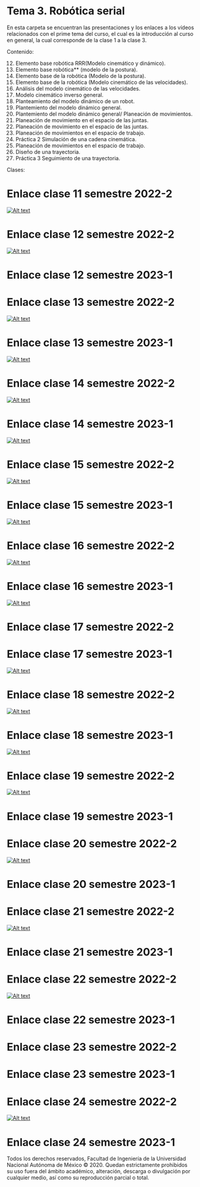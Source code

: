# Tema 3. Robótica serial


En esta carpeta se encuentran las presentaciones y los enlaces a los vídeos relacionados con el prime tema del curso, el cual es la introducción al curso en general, la cual corresponde de la clase 1 a la clase 3.

Contenido:

 12. Elemento base robótica RRR(Modelo cinemático y dinámico).
 13. Elemento base robótica** (modelo de la postura).
 14. Elemento base de la robótica (Modelo de la postura).
 15. Elemento base de la robótica (Modelo cinemático de las velocidades).
 16. Análisis del modelo cinemático de las velocidades.
 17. Modelo cinemático inverso general.
 18. Planteamiento del modelo dinámico de un robot.
 19. Plantemiento del modelo dinámico general.
 20. Plantemiento del modelo dinámico general/ Planeación de movimientos.
 21. Planeación de movimiento en el espacio de las juntas.
 22. Planeación de movimiento en el espacio de las juntas.
 23. Planeación de movimientos en el espacio de trabajo.
 24. Práctica 2 Simulación de una cadena cinemática.
 25. Planeación de movimientos en el espacio de trabajo.
 26. Diseño de una trayectoria.
 27. Práctica 3 Seguimiento de una trayectoria.

Clases: 


# Enlace clase 11 semestre 2022-2 
 [![Alt text](https://img.youtube.com/vi/mBMhZd4xCaM/0.jpg)](https://www.youtube.com/watch?v=mBMhZd4xCaM)

# Enlace clase 12 semestre 2022-2
 [![Alt text](https://img.youtube.com/vi/2D5ZOQfBnoM/0.jpg)](https://www.youtube.com/watch?v=2D5ZOQfBnoM)
# Enlace clase 12 semestre 2023-1

# Enlace clase 13 semestre 2022-2
 [![Alt text](https://img.youtube.com/vi/1b31XhzzHHc/0.jpg)](https://www.youtube.com/watch?v=1b31XhzzHHc)
# Enlace clase 13 semestre 2023-1
[![Alt text](https://img.youtube.com/vi/2ilMOR6XiS4/0.jpg)](https://www.youtube.com/watch?v=2ilMOR6XiS4)

# Enlace clase 14 semestre 2022-2
 [![Alt text](https://img.youtube.com/vi/0pq5kjk4dAk/0.jpg)](https://www.youtube.com/watch?v=0pq5kjk4dAk)
# Enlace clase 14 semestre 2023-1
 [![Alt text](https://img.youtube.com/vi/G6OQcXzl5bU/0.jpg)](https://www.youtube.com/watch?v=G6OQcXzl5bU)
 
 # Enlace clase 15 semestre 2022-2
 [![Alt text](https://img.youtube.com/vi/EtEBYKU9vPQ/0.jpg)](https://www.youtube.com/watch?v=EtEBYKU9vPQ)
# Enlace clase 15 semestre 2023-1
 [![Alt text](https://img.youtube.com/vi/nMB5xtZV4NQ/0.jpg)](https://www.youtube.com/watch?v=nMB5xtZV4NQ)
 
# Enlace clase 16 semestre 2022-2
 [![Alt text](https://img.youtube.com/vi/oki8N2Qbjh8/0.jpg)](https://www.youtube.com/watch?v=oki8N2Qbjh8)
# Enlace clase 16 semestre 2023-1
 [![Alt text](https://img.youtube.com/vi//0.jpg)](https:/wMg6K-b28oM/www.youtube.com/watch?v=wMg6K-b28oM)
 
# Enlace clase 17 semestre 2022-2

# Enlace clase 17 semestre 2023-1
 [![Alt text](https://img.youtube.com/vi/vHyh5J9jF7c/0.jpg)](https://www.youtube.com/watch?v=vHyh5J9jF7c)
 

# Enlace clase 18 semestre 2022-2
 [![Alt text](https://img.youtube.com/vi/k8FGfWyu4yI/0.jpg)](https://www.youtube.com/watch?v=k8FGfWyu4yI)
# Enlace clase 18 semestre 2023-1
 [![Alt text](https://img.youtube.com/vi/F-LoDkBk80g/0.jpg)](https://www.youtube.com/watch?v=F-LoDkBk80g)
 
# Enlace clase 19 semestre 2022-2
 [![Alt text](https://img.youtube.com/vi/tJgGadqX7cI/0.jpg)](https://www.youtube.com/watch?v=tJgGadqX7cI)
# Enlace clase 19 semestre 2023-1
 

# Enlace clase 20 semestre 2022-2
 [![Alt text](https://img.youtube.com/vi/lFJkp1o7q8w/0.jpg)](https://www.youtube.com/watch?v=lFJkp1o7q8w)
# Enlace clase 20 semestre 2023-1

# Enlace clase 21 semestre 2022-2
 [![Alt text](https://img.youtube.com/vi/jKCd-9m9Sjc/0.jpg)](https://www.youtube.com/watch?v=jKCd-9m9Sjc)
# Enlace clase 21 semestre 2023-1

# Enlace clase 22 semestre 2022-2
 [![Alt text](https://img.youtube.com/vi/VK94R4iGwqI/0.jpg)](https://www.youtube.com/watch?v=VK94R4iGwqI)
# Enlace clase 22 semestre 2023-1

# Enlace clase 23 semestre 2022-2

# Enlace clase 23 semestre 2023-1

# Enlace clase 24 semestre 2022-2
 [![Alt text](https://img.youtube.com/vi/CqXV27hbdl0/0.jpg)](https://www.youtube.com/watch?v=CqXV27hbdl0)
# Enlace clase 24 semestre 2023-1



Todos los derechos reservados, Facultad de Ingeniería de la Universidad Nacional Autónoma de México © 2020. Quedan estrictamente prohibidos su uso fuera del ámbito académico, alteración, descarga o divulgación por cualquier medio, así como su reproducción parcial o total.

